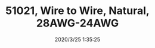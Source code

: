 ﻿---
layout: post 
title: 51021, Wire to Wire, Natural, 28AWG-24AWG
tags: 
categories: wire-cable
overview: PHR-3, Wire to Wire, Natural, 28AWG-24AWG
series: 51021
part_number: 307-1
thumb_img: static/202003/307-thumb-20200325093610.jpg
small_img: static/202003/307-20200325093610.jpg
date: 2020/3/25 1:35:25
---



